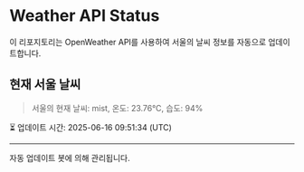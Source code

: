 
# Weather API Status

이 리포지토리는 OpenWeather API를 사용하여 서울의 날씨 정보를 자동으로 업데이트합니다.

## 현재 서울 날씨
> 서울의 현재 날씨: mist, 온도: 23.76°C, 습도: 94%

⏳ 업데이트 시간: 2025-06-16 09:51:34 (UTC)

---
자동 업데이트 봇에 의해 관리됩니다.
